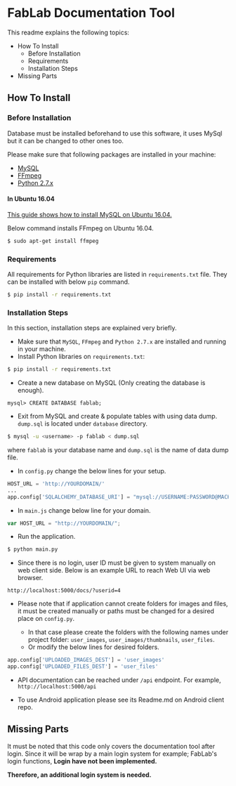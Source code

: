 # FabLab Documentation Tool

This readme explains the following topics:

- How To Install
	- Before Installation
	- Requirements
	- Installation Steps
- Missing Parts

## How To Install

### Before Installation

Database must be installed beforehand to use this software, it uses MySql but it can be changed to other ones too.

Please make sure that following packages are installed in your machine:

- [MySQL](https://www.mysql.com/)
- [FFmpeg](https://ffmpeg.org/)
- [Python 2.7.x](https://www.python.org/downloads/)

#### In Ubuntu 16.04

[This guide shows how to install MySQL on Ubuntu 16.04.](https://www.digitalocean.com/community/tutorials/how-to-install-mysql-on-ubuntu-16-04)

Below command installs FFmpeg on Ubuntu 16.04.

```bash
$ sudo apt-get install ffmpeg
```

### Requirements

All requirements for Python libraries are listed in `requirements.txt` file. They can be installed with below `pip` command.

```bash
$ pip install -r requirements.txt
```

### Installation Steps

In this section, installation steps are explained very briefly.

- Make sure that `MySQL`, `FFmpeg` and `Python 2.7.x` are installed and running in your machine.
- Install Python libraries on `requirements.txt`:

```bash
$ pip install -r requirements.txt
```

- Create a new database on MySQL (Only creating the database is enough).

```
mysql> CREATE DATABASE fablab;
```

- Exit from MySQL and create & populate tables with using data dump. `dump.sql` is located under `database` directory.

```bash
$ mysql -u <username> -p fablab < dump.sql
```

where `fablab` is your database name and `dump.sql` is the name of data dump file.

- In `config.py` change the below lines for your setup.

```python
HOST_URL = 'http://YOURDOMAIN/'
...
app.config['SQLALCHEMY_DATABASE_URI'] = "mysql://USERNAME:PASSWORD@MACHINE/DBNAME"
```

- In `main.js` change below line for your domain.

```javascript
var HOST_URL = "http://YOURDOMAIN/";
```

- Run the application.

```bash
$ python main.py
```

- Since there is no login, user ID must be given to system manually on web client side. Below is an example URL to reach Web UI via web browser.

`http://localhost:5000/docs/?userid=4`

- Please note that if application cannot create folders for images and files,
it must be created manually or paths must be changed for a desired place on `config.py`.

    - In that case please create the folders with the following names under project folder:
    `user_images`, `user_images/thumbnails`, `user_files`.
    - Or modify the below lines for desired folders.

```python
app.config['UPLOADED_IMAGES_DEST'] = 'user_images'
app.config['UPLOADED_FILES_DEST'] = 'user_files'
```


- API documentation can be reached under `/api` endpoint. For example, `http://localhost:5000/api`

- To use Android application please see its Readme.md on Android client repo.

## Missing Parts

It must be noted that this code only covers the documentation tool after login. Since it will be wrap by a main login system for example; FabLab's login functions, **Login have not been implemented.**

**Therefore, an additional login system is needed.**
